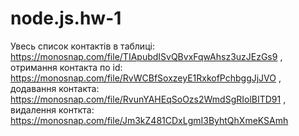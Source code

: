 # node.js.hw-1
Увесь список контактів в таблиці: https://monosnap.com/file/TIApubdISvQBvxFqwAhsz3uzJEzGs9 , отримання контакта по id: https://monosnap.com/file/RvWCBfSoxzeyE1RxkofPchbggJjJVO , додавання контакта: https://monosnap.com/file/RvunYAHEqSoOzs2WmdSgRIolBITD91  , видалення конткта: https://monosnap.com/file/Jm3kZ481CDxLgmI3ByhtQhXmeKSAmh
